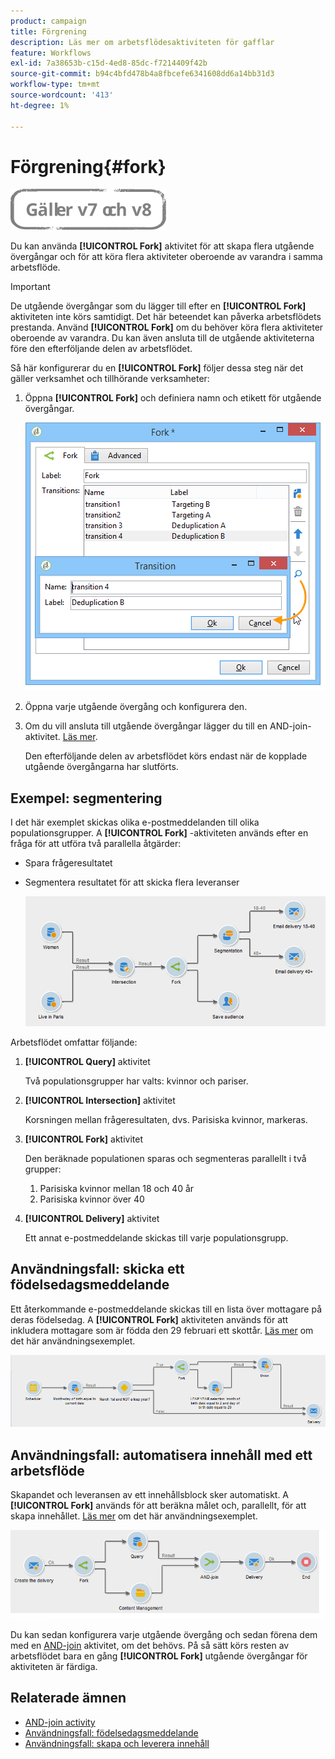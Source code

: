 ```yaml
---
product: campaign
title: Förgrening
description: Läs mer om arbetsflödesaktiviteten för gafflar
feature: Workflows
exl-id: 7a38653b-c15d-4ed8-85dc-f7214409f42b
source-git-commit: b94c4bfd478b4a8fbcefe6341608dd6a14bb31d3
workflow-type: tm+mt
source-wordcount: '413'
ht-degree: 1%

---
```


# Förgrening{#fork}

![](../../assets/common.svg)

Du kan använda **[!UICONTROL Fork]** aktivitet för att skapa flera utgående övergångar och för att köra flera aktiviteter oberoende av varandra i samma arbetsflöde.

>[!IMPORTANT]
>
>De utgående övergångar som du lägger till efter en **[!UICONTROL Fork]** aktiviteten inte körs samtidigt. Det här beteendet kan påverka arbetsflödets prestanda. Använd **[!UICONTROL Fork]** om du behöver köra flera aktiviteter oberoende av varandra. Du kan även ansluta till de utgående aktiviteterna före den efterföljande delen av arbetsflödet.

Så här konfigurerar du en **[!UICONTROL Fork]** följer dessa steg när det gäller verksamhet och tillhörande verksamheter:

1. Öppna **[!UICONTROL Fork]** och definiera namn och etikett för utgående övergångar.

   ![](assets/s_user_segmentation_fork.png)

1. Öppna varje utgående övergång och konfigurera den.
1. Om du vill ansluta till utgående övergångar lägger du till en AND-join-aktivitet. [Läs mer](and-join.md).

   Den efterföljande delen av arbetsflödet körs endast när de kopplade utgående övergångarna har slutförts.

## Exempel: segmentering

I det här exemplet skickas olika e-postmeddelanden till olika populationsgrupper. A **[!UICONTROL Fork]** -aktiviteten används efter en fråga för att utföra två parallella åtgärder:

* Spara frågeresultatet
* Segmentera resultatet för att skicka flera leveranser

   ![Aktiviteten för gaffeln följer skärningspunkten mellan två frågor och föregår en listuppdateringsaktivitet och en delad aktivitet.](assets/wkf_fork_example.png)

Arbetsflödet omfattar följande:

1. **[!UICONTROL Query]** aktivitet

   Två populationsgrupper har valts: kvinnor och pariser.

1. **[!UICONTROL Intersection]** aktivitet

   Korsningen mellan frågeresultaten, dvs. Parisiska kvinnor, markeras.

1. **[!UICONTROL Fork]** aktivitet

   Den beräknade populationen sparas och segmenteras parallellt i två grupper:

   1. Parisiska kvinnor mellan 18 och 40 år
   1. Parisiska kvinnor över 40

1. **[!UICONTROL Delivery]** aktivitet

   Ett annat e-postmeddelande skickas till varje populationsgrupp.

## Användningsfall: skicka ett födelsedagsmeddelande

Ett återkommande e-postmeddelande skickas till en lista över mottagare på deras födelsedag. A **[!UICONTROL Fork]** aktiviteten används för att inkludera mottagare som är födda den 29 februari ett skottår. [Läs mer](sending-a-birthday-email.md) om det här användningsexemplet.

![Aktiviteten för förgreningar följer en testaktivitet och föregår två frågeaktiviteter.](assets/birthday-workflow_usecase_1.png)

## Användningsfall: automatisera innehåll med ett arbetsflöde

Skapandet och leveransen av ett innehållsblock sker automatiskt. A **[!UICONTROL Fork]** används för att beräkna målet och, parallellt, för att skapa innehållet. [Läs mer](../../delivery/using/automating-via-workflows.md#creating-the-delivery-and-its-content) om det här användningsexemplet.

![Aktiviteten för förgreningar följer en leveransaktivitet och föregår en frågeaktivitet och en innehållshanteringsaktivitet, som båda förenas via en AND-join-aktivitet.](../../delivery/using/assets/d_ncs_content_workflow10.png)

Du kan sedan konfigurera varje utgående övergång och sedan förena dem med en [AND-join](and-join.md) aktivitet, om det behövs. På så sätt körs resten av arbetsflödet bara en gång **[!UICONTROL Fork]** utgående övergångar för aktiviteten är färdiga.

## Relaterade ämnen

* [AND-join activity](and-join.md)
* [Användningsfall: födelsedagsmeddelande](sending-a-birthday-email.md)
* [Användningsfall: skapa och leverera innehåll](../../delivery/using/automating-via-workflows.md#creating-the-delivery-and-its-content)
